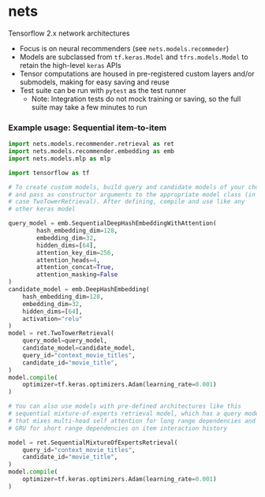 # nets
Tensorflow 2.x network architectures

* Focus is on neural recommenders (see `nets.models.recommeder`)
* Models are subclassed from `tf.keras.Model` and `tfrs.models.Model` to retain the high-level `keras` APIs
* Tensor computations are housed in pre-registered custom layers and/or submodels, making for easy saving and reuse
* Test suite can be run with `pytest` as the test runner
    * Note: Integration tests do not mock training or saving, so the full suite may take a few minutes to run

### Example usage: Sequential item-to-item
```python
import nets.models.recommender.retrieval as ret
import nets.models.recommender.embedding as emb
import nets.models.mlp as mlp

import tensorflow as tf

# To create custom models, build query and candidate models of your choosing 
# and pass as constructor arguments to the appropriate model class (in this
# case TwoTowerRetrieval). After defining, compile and use like any
# other keras model

query_model = emb.SequentialDeepHashEmbeddingWithAttention(
        hash_embedding_dim=128,
        embedding_dim=32,
        hidden_dims=[64],
        attention_key_dim=256,
        attention_heads=4,
        attention_concat=True,
        attention_masking=False
)
candidate_model = emb.DeepHashEmbedding(
    hash_embedding_dim=128,
    embedding_dim=32,
    hidden_dims=[64],
    activation="relu"
)
model = ret.TwoTowerRetrieval(
    query_model=query_model,
    candidate_model=candidate_model,
    query_id="context_movie_titles",
    candidate_id="movie_title",
)
model.compile(
    optimizer=tf.keras.optimizers.Adam(learning_rate=0.001)
)

# You can also use models with pre-defined architectures like this
# sequential mixture-of-experts retrieval model, which has a query model
# that mixes multi-head self attention for long range dependencies and
# GRU for short range dependencies on item interaction history

model = ret.SequentialMixtureOfExpertsRetrieval(
    query_id="context_movie_titles",
    candidate_id="movie_title",
)
model.compile(
    optimizer=tf.keras.optimizers.Adam(learning_rate=0.001)
)
```
